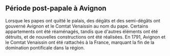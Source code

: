 ## Période post-papale à Avignon

Lorsque les papes ont quitté le palais, des dégâts et des semi-dégâts ont gouverné Avignon et le Comtat Venaissin au nom du pape. Certains appartements ont été réaménagés, tandis que d'autres éléments ont été détruits, et de nouvelles constructions ont été réalisées. En 1791, Avignon et le Comtat Venaissin ont été rattachés à la France, marquant la fin de la domination pontificale dans la région.